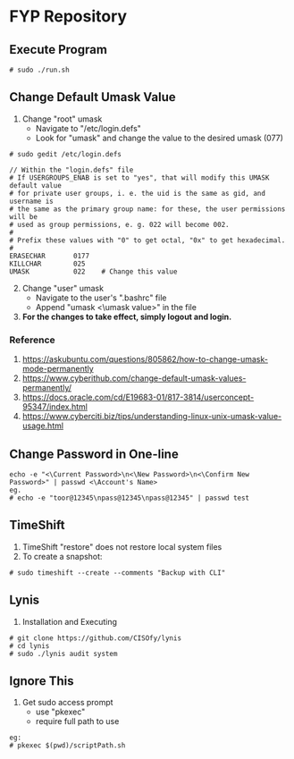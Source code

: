 # FYP Repository
## Execute Program
```
# sudo ./run.sh
```

## Change Default Umask Value
1. Change "root" umask
	- Navigate to "/etc/login.defs"  
	- Look for "umask" and change the value to the desired umask (077)
```
# sudo gedit /etc/login.defs

// Within the "login.defs" file
# If USERGROUPS_ENAB is set to "yes", that will modify this UMASK default value
# for private user groups, i. e. the uid is the same as gid, and username is
# the same as the primary group name: for these, the user permissions will be
# used as group permissions, e. g. 022 will become 002.
#
# Prefix these values with "0" to get octal, "0x" to get hexadecimal.
#
ERASECHAR       0177
KILLCHAR        025
UMASK           022    # Change this value

```
2. Change "user" umask
	- Navigate to the user's ".bashrc" file  
	- Append "umask <\umask value>" in the file  
3. **For the changes to take effect, simply logout and login.**
	
### Reference 
1. https://askubuntu.com/questions/805862/how-to-change-umask-mode-permanently
2. https://www.cyberithub.com/change-default-umask-values-permanently/
3. https://docs.oracle.com/cd/E19683-01/817-3814/userconcept-95347/index.html
4. https://www.cyberciti.biz/tips/understanding-linux-unix-umask-value-usage.html

## Change Password in One-line
```
echo -e "<\Current Password>\n<\New Password>\n<\Confirm New Password>" | passwd <\Account's Name>
eg. 
# echo -e "toor@12345\npass@12345\npass@12345" | passwd test
```

## TimeShift 
1. TimeShift "restore" does not restore local system files
2. To create a snapshot:
```
# sudo timeshift --create --comments "Backup with CLI" 
```

## Lynis
1. Installation and Executing
```
# git clone https://github.com/CISOfy/lynis
# cd lynis
# sudo ./lynis audit system
```
	
## Ignore This
1. Get sudo access prompt
	- use "pkexec"
	- require full path to use
```
eg:
# pkexec $(pwd)/scriptPath.sh
```
